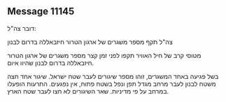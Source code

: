 ## Message 11145

דובר צה"ל:

צה"ל תקף מספר משגרים של ארגון הטרור חיזבאללה בדרום לבנון

מטוסי קרב של חיל האוויר תקפו לפני זמן קצר מספר משגרים של ארגון הטרור חיזבאללה בדרום לבנון שהיוו איום.

בשל פגיעה באחד המשגרים, זוהו מספר שיגורים לעבר שטח ישראל. שיגור אחד חצה משטח לבנון לעבר מרחב מגדל תפן ונפל בשטח פתוח, אין נפגעים. התרעות הופעלו במרחב על פי מדיניות.
שאר השיגורים לא חצו לעבר שטח הארץ.

